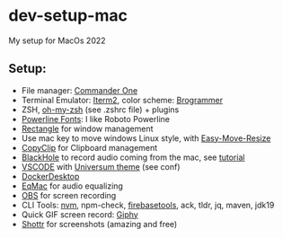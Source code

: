 # dev-setup-mac

My setup for MacOs 2022

## Setup:
- File manager: [Commander One](https://apps.apple.com/nl/app/commander-one-file-manager/id1035236694?mt=12)
- Terminal Emulator: [Iterm2](https://iterm2.com/), color scheme: [Brogrammer](https://raw.githubusercontent.com/mbadolato/iTerm2-Color-Schemes/master/schemes/Brogrammer.itermcolors)
- ZSH, [oh-my-zsh](https://ohmyz.sh/) (see .zshrc file) + plugins
- [Powerline Fonts](https://fmacedoo.medium.com/oh-my-zsh-with-powerline-fonts-pretty-simple-as-you-deserve-fbe7f6d23723):  I like Roboto Powerline
- [Rectangle](https://rectangleapp.com/) for window management
- Use mac key to move windows Linux style, with [Easy-Move-Resize](https://github.com/dmarcotte/easy-move-resize)
- [CopyClip](https://apps.apple.com/nl/app/copyclip-clipboard-history/id595191960?mt=12) for Clipboard management
- [BlackHole](https://existential.audio/blackhole/) to record audio coming from the mac, see [tutorial](https://www.youtube.com/watch?v=n-ECXna1hiY)
- [VSCODE](https://code.visualstudio.com/download) with [Universum theme](https://vscodethemes.com/e/dbeff.universum/universum?language=javascript) (see conf)
- [DockerDesktop](https://www.docker.com/products/docker-desktop/)
- [EqMac](https://eqmac.app/) for audio equalizing
- [OBS](https://obsproject.com/download) for screen recording
- CLI Tools: [nvm](https://github.com/nvm-sh/nvm#install--update-script), npm-check, [firebasetools](https://firebase.google.com/docs/cli#install-cli-mac-linux), ack, tldr, jq, maven, jdk19
- Quick GIF screen record: [Giphy](https://apps.apple.com/us/app/giphy-capture-the-gif-maker/id668208984?mt=12)
- [Shottr](https://shottr.cc/) for screenshots (amazing and free)
